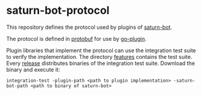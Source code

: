 # saturn-bot-protocol

This repository defines the protocol used by plugins of [saturn-bot](https://github.com/wndhydrnt/saturn-bot).

The protocol is defined in [protobuf](https://protobuf.dev/) for use by [go-plugin](https://github.com/hashicorp/go-plugin).

Plugin libraries that implement the protocol can use the integration test suite to verify the implementation. The directory [features](./features/) contains the test suite. Every [release](https://github.com/wndhydrnt/saturn-bot-protocol/releases) distributes binaries of the integration test suite. Download the binary and execute it:

```shell
integration-test -plugin-path <path to plugin implementation> -saturn-bot-path <path to binary of saturn-bot>
```
